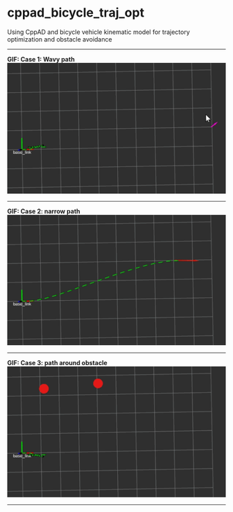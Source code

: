 # cppad_bicycle_traj_opt
Using CppAD and bicycle vehicle kinematic model for trajectory optimization and obstacle avoidance




---- 

**GIF: Case 1: Wavy path**
<a id="demogif1" href="https://github.com/hanmmmmm/cppad_bicycle_traj_opt/blob/main/media/traj_demo1_no_obs.gif">
    <img src="https://github.com/hanmmmmm/cppad_bicycle_traj_opt/blob/main/media/traj_demo1_no_obs.gif" alt="gif 1" title="case 1" width="600"/>
</a>

----

**GIF: Case 2: narrow path**
<a id="demogif2" href="https://github.com/hanmmmmm/cppad_bicycle_traj_opt/blob/main/media/traj_demo2_obs.gif">
    <img src="https://github.com/hanmmmmm/cppad_bicycle_traj_opt/blob/main/media/traj_demo2_obs.gif" alt="gif 2" title="case 2" width="600"/>
</a>

----

**GIF: Case 3: path around obstacle**
<a id="demogif4" href="https://github.com/hanmmmmm/cppad_bicycle_traj_opt/blob/main/media/traj_demo3_obs.gif">
    <img src="https://github.com/hanmmmmm/cppad_bicycle_traj_opt/blob/main/media/traj_demo3_obs.gif" alt="gif 3" title="case 3" width="600"/>
</a>

----
